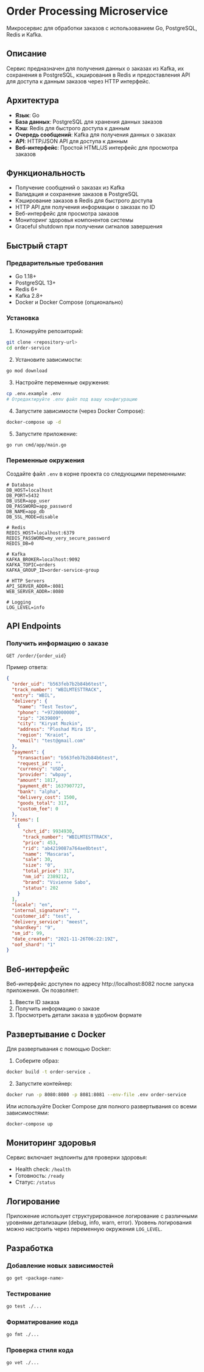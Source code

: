 # Order Processing Microservice

Микросервис для обработки заказов с использованием Go, PostgreSQL, Redis и Kafka.

## Описание

Сервис предназначен для получения данных о заказах из Kafka, их сохранения в PostgreSQL, кэширования в Redis и предоставления API для доступа к данным заказов через HTTP интерфейс.

## Архитектура

- **Язык**: Go
- **База данных**: PostgreSQL для хранения данных заказов
- **Кэш**: Redis для быстрого доступа к данным
- **Очередь сообщений**: Kafka для получения данных о заказах
- **API**: HTTP/JSON API для доступа к данным
- **Веб-интерфейс**: Простой HTML/JS интерфейс для просмотра заказов

## Функциональность

- Получение сообщений о заказах из Kafka
- Валидация и сохранение заказов в PostgreSQL
- Кэширование заказов в Redis для быстрого доступа
- HTTP API для получения информации о заказах по ID
- Веб-интерфейс для просмотра заказов
- Мониторинг здоровья компонентов системы
- Graceful shutdown при получении сигналов завершения

## Быстрый старт

### Предварительные требования

- Go 1.18+
- PostgreSQL 13+
- Redis 6+
- Kafka 2.8+
- Docker и Docker Compose (опционально)

### Установка

1. Клонируйте репозиторий:
```bash
git clone <repository-url>
cd order-service
```

2. Установите зависимости:
```bash
go mod download
```

3. Настройте переменные окружения:
```bash
cp .env.example .env
# Отредактируйте .env файл под вашу конфигурацию
```

4. Запустите зависимости (через Docker Compose):
```bash
docker-compose up -d
```

5. Запустите приложение:
```bash
go run cmd/app/main.go
```

### Переменные окружения

Создайте файл `.env` в корне проекта со следующими переменными:

```env
# Database
DB_HOST=localhost
DB_PORT=5432
DB_USER=app_user
DB_PASSWORD=app_password
DB_NAME=app_db
DB_SSL_MODE=disable

# Redis
REDIS_HOST=localhost:6379
REDIS_PASSWORD=my_very_secure_password
REDIS_DB=0

# Kafka
KAFKA_BROKER=localhost:9092
KAFKA_TOPIC=orders
KAFKA_GROUP_ID=order-service-group

# HTTP Servers
API_SERVER_ADDR=:8081
WEB_SERVER_ADDR=:8080

# Logging
LOG_LEVEL=info
```

## API Endpoints

### Получить информацию о заказе

```
GET /order/{order_uid}
```

Пример ответа:
```json
{
  "order_uid": "b563feb7b2b84b6test",
  "track_number": "WBILMTESTTRACK",
  "entry": "WBIL",
  "delivery": {
    "name": "Test Testov",
    "phone": "+9720000000",
    "zip": "2639809",
    "city": "Kiryat Mozkin",
    "address": "Ploshad Mira 15",
    "region": "Kraiot",
    "email": "test@gmail.com"
  },
  "payment": {
    "transaction": "b563feb7b2b84b6test",
    "request_id": "",
    "currency": "USD",
    "provider": "wbpay",
    "amount": 1817,
    "payment_dt": 1637907727,
    "bank": "alpha",
    "delivery_cost": 1500,
    "goods_total": 317,
    "custom_fee": 0
  },
  "items": [
    {
      "chrt_id": 9934930,
      "track_number": "WBILMTESTTRACK",
      "price": 453,
      "rid": "ab4219087a764ae0btest",
      "name": "Mascaras",
      "sale": 30,
      "size": "0",
      "total_price": 317,
      "nm_id": 2389212,
      "brand": "Vivienne Sabo",
      "status": 202
    }
  ],
  "locale": "en",
  "internal_signature": "",
  "customer_id": "test",
  "delivery_service": "meest",
  "shardkey": "9",
  "sm_id": 99,
  "date_created": "2021-11-26T06:22:19Z",
  "oof_shard": "1"
}
```

## Веб-интерфейс

Веб-интерфейс доступен по адресу http://localhost:8082 после запуска приложения. Он позволяет:

1. Ввести ID заказа
2. Получить информацию о заказе
3. Просмотреть детали заказа в удобном формате

## Развертывание с Docker

Для развертывания с помощью Docker:

1. Соберите образ:
```bash
docker build -t order-service .
```

2. Запустите контейнер:
```bash
docker run -p 8080:8080 -p 8081:8081 --env-file .env order-service
```

Или используйте Docker Compose для полного развертывания со всеми зависимостями:

```bash
docker-compose up
```

## Мониторинг здоровья

Сервис включает эндпоинты для проверки здоровья:

- Health check: `/health`
- Готовность: `/ready`
- Статус: `/status`

## Логирование

Приложение использует структурированное логирование с различными уровнями детализации (debug, info, warn, error). Уровень логирования можно настроить через переменную окружения `LOG_LEVEL`.

## Разработка

### Добавление новых зависимостей

```bash
go get <package-name>
```

### Тестирование

```bash
go test ./...
```

### Форматирование кода

```bash
go fmt ./...
```

### Проверка стиля кода

```bash
go vet ./...
```
